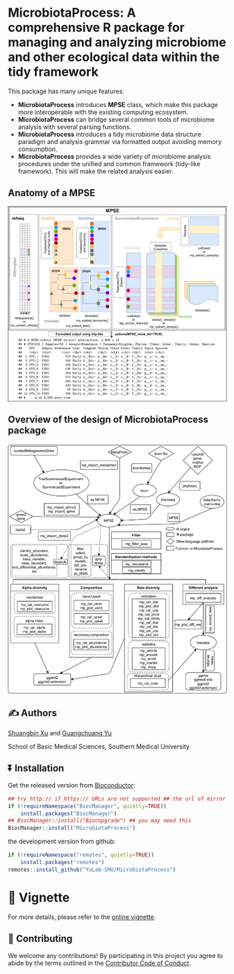 <!-- README.md is generated from README.Rmd. Please edit that file -->

# MicrobiotaProcess: A comprehensive R package for managing and analyzing microbiome and other ecological data within the tidy framework

This package has many unique features:

-   **MicrobiotaProcess** introduces **MPSE** class, which make this
    package more interoperable with the existing computing ecosystem.
-   **MicrobiotaProcess** can bridge several common tools of microbiome
    analysis with several parsing functions.
-   **MicrobiotaProcess** introduces a tidy microbiome data structure
    paradigm and analysis grammar via formatted output avoiding memory
    consumption.
-   **MicrobiotaProcess** provides a wide variety of microbiome analysis
    procedures under the unified and common framework (tidy-like
    framework). This will make the related analysis easier.

## Anatomy of a **MPSE**

<img src="./inst/figures/mpse.png" title="The structure of the MPSE class." alt="The structure of the MPSE class." style="display: block; margin: auto;" />

## Overview of the design of **MicrobiotaProcess** package

<img src="./inst/figures/mp-design.png" title="The Overview of the design of MicrobiotaProcess package" alt="The Overview of the design of MicrobiotaProcess package" style="display: block; margin: auto;" />

## :writing_hand: Authors

[Shuangbin Xu](https://github.com/xiangpin) and [Guangchuang
Yu](https://guangchuangyu.github.io)

School of Basic Medical Sciences, Southern Medical University

## :arrow_double_down: Installation

Get the released version from
[Bioconductor](https://bioconductor.org/packages/release/bioc/html/MicrobiotaProcess.html):

``` r
## try http:// if https:// URLs are not supported ## the url of mirror
if (!requireNamespace("BiocManager", quietly=TRUE))
    install.packages("BiocManager")
## BiocManager::install("BiocUpgrade") ## you may need this
BiocManager::install("MicrobiotaProcess")
```

the development version from github:

``` r
if (!requireNamespace("remotes", quietly=TRUE))
    install.packages("remotes")
remotes::install_github("YuLab-SMU/MicrobiotaProcess")
```

# :book: Vignette

For more details, please refer to the [online
vignette](https://bioconductor.org/packages/devel/bioc/vignettes/MicrobiotaProcess/inst/doc//MicrobiotaProcess.html).

## :sparkling_heart: Contributing

We welcome any contributions! By participating in this project you agree
to abide by the terms outlined in the [Contributor Code of
Conduct](CONDUCT.md).
